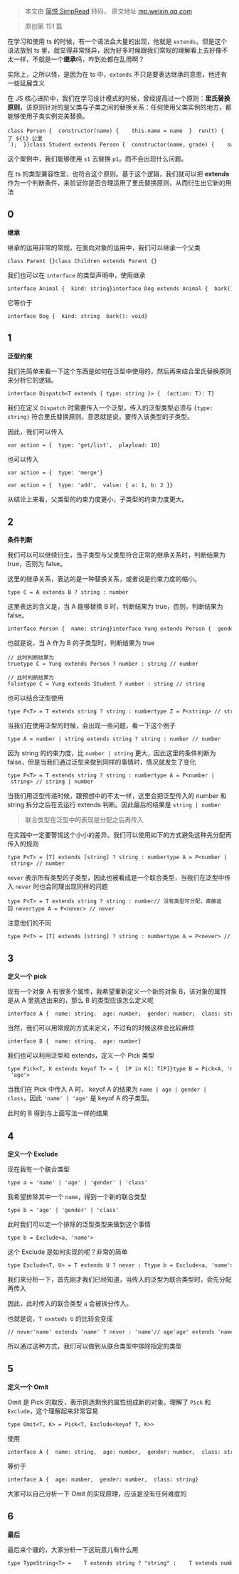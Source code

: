 > 本文由 [简悦 SimpRead](http://ksria.com/simpread/) 转码， 原文地址 [mp.weixin.qq.com](https://mp.weixin.qq.com/s/WOlSNmwbddKPC8hO-Hi1uw)

> 原创第 151 篇

在学习和使用 ts 的时候，有一个语法会大量的出现，他就是 `extends`。但是这个语法放到 ts 里，就显得非常怪异，因为好多时候跟我们常规的理解看上去好像不太一样，不就是一个**继承**吗，咋到处都在乱用啊？

实际上，之所以怪，是因为在 ts 中，`extends` 不只是要表达继承的意思，他还有一些延展含义

在 JS 核心进阶中，我们在学习设计模式的时候，曾经提高过一个原则：**里氏替换原则**，该原则针对的是父类与子类之间的替换关系：任何使用父类实例的地方，都能够使用子类实例完美替换。

```
class Person {  constructor(name) {    this.name = name  }  run(t) {    console.log(`${this.name} 跑了 ${t} 公里`);  }}class Student extends Person {  constructor(name, grade) {    super(name)    this.grade = grade  }}const p1 = new Person('Tom')p1.run(20)const s1 = new Student('Tom')s1.run(20)
```

这个案例中，我们能够使用 `s1` 去替换 `p1`。而不会出现什么问题。

在 ts 的类型兼容性里，也符合这个原则。基于这个逻辑，我们就可以把 **extends** 作为一个判断条件，来验证你是否合理运用了里氏替换原则，从而衍生出它新的用法

0
-

**继承**

继承的运用非常的常规。在面向对象的运用中，我们可以继承一个父类

```
class Parent {}class Children extends Parent {}
```

我们也可以在 `interface` 的类型声明中，使用继承

```
interface Animal {  kind: string}interface Dog extends Animal {  bark(): void}
```

它等价于

```
interface Dog {  kind: string  bark(): void}
```

1
-

**泛型约束**

我们先简单来看一下这个东西是如何在泛型中使用的，然后再来结合里氏替换原则来分析它的逻辑。

```
interface Dispatch<T extends { type: string }> {  (action: T): T}
```

我们在定义 `Dispatch` 时需要传入一个泛型，传入的泛型类型必须与 `{type: string}` 符合里氏替换原则。意思就是说，要传入该类型的子类型。

因此，我们可以传入

```
var action = {  type: 'get/list',  playload: 10}
```

也可以传入

```
var action = {  type: 'merge'}
```

```
var action = {  type: 'add',  value: { a: 1, b: 2 }}
```

从结论上来看，父类型的约束力度更小，子类型的约束力度更大。

2
-

**条件判断**

我们可以可以继续衍生，当子类型与父类型符合正常的继承关系时，判断结果为 true，否则为 false。

这里的继承关系，表达的是一种替换关系，或者说是约束力度的缩小。

```
type C = A extends B ? string : number
```

这里表达的含义是，当 A 能够替换 B 时，判断结果为 true，否则，判断结果为 false。

```
interface Person {  name: string}interface Yung extends Person {  gender: string}interface Student extends Yung {  age: string}
```

也就是说，当 A 作为 B 的子类型时，判断结果为 true

```
// 此时判断结果为truetype C = Yung extends Person ? number : string // number
```

```
// 此时判断结果为falsetype C = Yung extends Student ? number : string // string
```

也可以结合泛型使用

```
type P<T> = T extends string ? string : numbertype Z = P<string> // string
```

当我们在使用泛型的时候，会出现一些问题，看一下这个例子

```
type A = number | string extends string ? string : number // number
```

因为 string 的约束力度，比 `number | string` 更大，因此这里的条件判断为 false，但是当我们通过泛型来做到同样的事情时，情况就发生了变化

```
type P<T> = T extends string ? string : numbertype A = P<number | string> // string | number
```

当我们用泛型传递时候，跟预想中的不太一样，这里会把泛型传入的 number 和 string 拆分之后在去运行 extends 判断。因此最后的结果是 `string | number`

> 联合类型在泛型中的表现是分配之后再传入

在实践中一定要警惕这个小小的差异。我们可以使用如下的方式避免这种先分配再传入的规则

```
type P<T> = [T] extends [string] ? string : numbertype A = P<number | string> // number
```

`never` 表示所有类型的子类型，因此也被看成是一个联合类型，当我们在泛型中传入 `never` 时也会同理出现同样的问题

```
type P<T> = T extends string ? string : number// 没有类型可分配，直接返回 nevertype A = P<never> // never
```

注意他们的不同

```
type P<T> = [T] extends [string] ? string : numbertype A = P<never> // string
```

3
-

**定义一个 pick**

现有一个对象 A 有很多个属性，我希望重新定义一个新的对象 B，该对象的属性是从 A 里挑选出来的，那么 B 的类型应该怎么定义呢

```
interface A {  name: string;  age: number;  gender: number;  class: string}
```

当然，我们可以用常规的方式来定义，不过有的时候这样会比较麻烦

```
interface B {  name: string,  age: number}
```

我们也可以利用泛型和 extends，定义一个 Pick 类型

```
type Pick<T, K extends keyof T> = {  [P in K]: T[P]}type B = Pick<A, 'name' | 'age'>
```

当我们在 Pick 中传入 A 时， keyof A 的结果为 `name | age | gender | class`，因此 `'name' | 'age'` 是 keyof A 的子类型。

此时的 B 得到与上面写法一样的结果

4
-

**定义一个 Exclude**

现在我有一个联合类型

```
type a = 'name' | 'age' | 'gender' | 'class'
```

我希望排除其中一个 `name`，得到一个新的联合类型

```
type b = 'age' | 'gender' | 'class'
```

此时我们可以定一个排除的泛型类型来做到这个事情

```
type b = Exclude<a, 'name'>
```

这个 Exclude 是如何实现的呢？非常的简单

```
type Exclude<T, U> = T extends U ? never : Ttype b = Exclude<a, 'name'>
```

我们来分析一下，首先刚才我们已经知道，当传入的泛型为联合类型时，会先分配再传入

因此，此时传入的联合类型 `a` 会被拆分传入。

也就是说，`T exnteds U` 的比较会变成

```
// never'name' extends 'name' ? never : 'name'// age'age' extends 'name' ? never : 'age'// gender'gender' extends 'name' ? never : 'gender'// class'class' extends 'name' ? never : 'class'
```

所以通过这种方式，我们可以做到从联合类型中排除指定的类型

5
-

**定义一个 Omit**

Omit 是 Pick 的取反，表示挑选剩余的属性组成新的对象。理解了 `Pick` 和 `Exclude`，这个理解起来非常容易

```
type Omit<T, K> = Pick<T, Exclude<keyof T, K>>
```

使用

```
interface A {  name: string,  age: number,  gender: number,  class: string}type B = Omit<A, 'name'>
```

等价于

```
interface A {  age: number,  gender: number,  class: string}
```

大家可以自己分析一下 Omit 的实现原理，应该是没有任何难度的

6
-

**最后**

最后来个骚的，大家分析一下这玩意儿有什么用

```
type TypeString<T> =    T extends string ? "string" :    T extends number ? "number" :    T extends boolean ? "boolean" :    T extends undefined ? "undefined" :    T extends Function ? "function" :    "object";
```